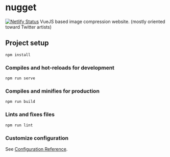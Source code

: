 # nugget

[![Netlify Status](https://api.netlify.com/api/v1/badges/ce61e92b-6739-4d7b-a21f-61755cb9da8b/deploy-status)](https://app.netlify.com/sites/img-nugget/deploys)
VueJS based image compression website. (mostly oriented toward Twitter artists) 

## Project setup
```
npm install
```

### Compiles and hot-reloads for development
```
npm run serve
```

### Compiles and minifies for production
```
npm run build
```

### Lints and fixes files
```
npm run lint
```

### Customize configuration
See [Configuration Reference](https://cli.vuejs.org/config/).
